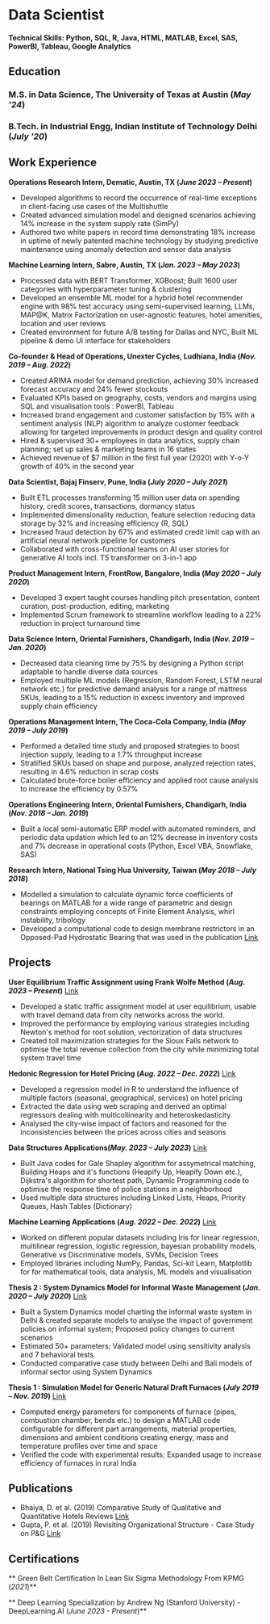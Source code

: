 # Data Scientist

#### Technical Skills: Python, SQL, R, Java, HTML, MATLAB, Excel, SAS, PowerBI, Tableau, Google Analytics

## Education
### M.S. in Data Science, The University of Texas at Austin (_May '24_)	 			        		
### B.Tech. in Industrial Engg, Indian Institute of Technology Delhi (_July '20_)

## Work Experience
**Operations Research Intern, Dematic, Austin, TX (_June 2023 – Present_)**
- Developed algorithms to record the occurrence of real-time exceptions in client-facing use cases of the Multishuttle
- Created advanced simulation model and designed scenarios achieving 14% increase in the system supply rate (SimPy)
- Authored two white papers in record time demonstrating 18% increase in uptime of newly patented machine technology by studying predictive maintenance using anomaly detection and sensor data analysis

**Machine Learning Intern, Sabre, Austin, TX (_Jan. 2023 – May 2023_)**
- Processed data with BERT Transformer, XGBoost; Built 1600 user categories with hyperparameter tuning & clustering
- Developed an ensemble ML model for a hybrid hotel recommender engine with 98% test accuracy using semi-supervised learning, LLMs, MAP@K, Matrix Factorization on user-agnostic features, hotel amenities, location and user reviews
- Created environment for future A/B testing for Dallas and NYC, Built ML pipeline & demo UI interface for stakeholders

**Co-founder & Head of Operations, Unexter Cycles, Ludhiana, India (_Nov. 2019 – Aug. 2022_)**
- Created ARIMA model for demand prediction, achieving 30% increased forecast accuracy and 24% fewer stockouts
- Evaluated KPIs based on geography, costs, vendors and margins using SQL and visualisation tools : PowerBI, Tableau
- Increased brand engagement and customer satisfaction by 15% with a sentiment analysis (NLP) algorithm to analyze customer feedback allowing for targeted improvements in product design and quality control
- Hired & supervised 30+ employees in data analytics, supply chain planning; set up sales & marketing teams in 16 states
- Achieved revenue of $7 million in the first full year (2020) with Y-o-Y growth of 40% in the second year

**Data Scientist, Bajaj Finserv, Pune, India (_July 2020 – July 2021_)**
- Built ETL processes transforming 15 million user data on spending history, credit scores, transactions, dormancy status
- Implemented dimensionality reduction, feature selection reducing data storage by 32% and increasing efficiency (R, SQL)
- Increased fraud detection by 67% and estimated credit limit cap with an artificial neural network pipeline for customers
- Collaborated with cross-functional teams on AI user stories for generative AI tools incl. T5 transformer on 3-in-1 app

**Product Management Intern, FrontRow, Bangalore, India (_May 2020 – July 2020_)**
- Developed 3 expert taught courses handling pitch presentation, content curation, post-production, editing, marketing
- Implemented Scrum framework to streamline workflow leading to a 22% reduction in project turnaround time

**Data Science Intern, Oriental Furnishers, Chandigarh, India (_Nov. 2019 – Jan. 2020_)**
- Decreased data cleaning time by 75% by designing a Python script adaptable to handle diverse data sources
- Employed multiple ML models (Regression, Random Forest, LSTM neural network etc.) for predictive demand analysis for a range of mattress SKUs, leading to a 15% reduction in excess inventory and improved supply chain efficiency

**Operations Management Intern, The Coca-Cola Company, India (_May 2019 – July 2019_)**
- Performed a detailed time study and proposed strategies to boost injection supply, leading to a 1.7% throughput increase
- Stratified SKUs based on shape and purpose, analyzed rejection rates, resulting in 4.6% reduction in scrap costs
- Calculated brute-force boiler efficiency and applied root cause analysis to increase the efficiency by 0.57%

**Operations Engineering Intern, Oriental Furnishers, Chandigarh, India (_Nov. 2018 – Jan. 2019_)**
- Built a local semi-automatic ERP model with automated reminders, and periodic data updation which led to an 12% decrease in inventory costs and 7% decrease in operational costs (Python, Excel VBA, Snowflake, SAS)

**Research Intern, National Tsing Hua University, Taiwan (_May 2018 – July 2018_)**
- Modelled a simulation to calculate dynamic force coefficients of bearings on MATLAB for a wide range of parametric and design constraints employing concepts of Finite Element Analysis, whirl instability, tribology
- Developed a computational code to design membrane restrictors in an Opposed-Pad Hydrostatic Bearing that was used in the publication [Link](https://www.mdpi.com/2075-4442/10/8/179)

## Projects
**User Equilibrium Traffic Assignment using Frank Wolfe Method (_Aug. 2023 – Present_)**
[Link](https://github.com/tbansal2707/TrafficAssignment)
- Developed a static traffic assignment model at user equilibrium, usable with travel demand data from city networks across the world.
- Improved the performance by employing various strategies including Newton's method for root solution, vectorization of data structures
- Created toll maximization strategies for the Sioux Falls network to optimise the total revenue collection from the city while minimizing total system travel time

**Hedonic Regression for Hotel Pricing (_Aug. 2022 – Dec. 2022_)**
[Link](https://github.com/tbansal2707/Hedonic-Regression)
- Developed a regression model in R to understand the influence of multiple factors (seasonal, geographical, services) on hotel pricing
- Extracted the data using web scraping and derived an optimal regressors dealing with multicollinearity and heteroskedasticity
- Analysed the city-wise impact of factors and reasoned for the inconsistencies between the prices across cities and seasons

**Data Structures Applications(_May. 2023 – July 2023_)**
[Link](https://github.com/tbansal2707/Data-Structures-Projects)
- Built Java codes for Gale Shapley algorithm for assymetrical matching, Building Heaps and it's functions (Heapify Up, Heapify Down etc.), Dijkstra's algorithm for shortest path, Dynamic Programming code to optimise the response time of police stations in a neighborhood
- Used multiple data structures including Linked Lists, Heaps, Priority Queues, Hash Tables (Dictionary)

**Machine Learning Applications (_Aug. 2022 – Dec. 2022_)**
[Link](https://github.com/tbansal2707/Machine-Learning-Projects)
- Worked on different popular datasets including Iris for linear regression, multilinear regression, logistic regression, bayesian probability models, Generative vs Discriminative models, SVMs, Decision Trees
- Employed libraries including NumPy, Pandas, Sci-kit Learn, Matplotlib for for mathematical tools, data analysis, ML models and visualisation

**Thesis 2 : System Dynamics Model for Informal Waste Management (_Jan. 2020 – July 2020_)**
[Link](https://github.com/tbansal2707/Thesis/blob/main/Thesis-2%20Report%20.pdf)
- Built a System Dynamics model charting the informal waste system in Delhi & created separate models to analyse the impact of government policies on informal system; Proposed policy changes to current scenarios
- Estimated 50+ parameters; Validated model using sensitivity analysis and 7 behavioral tests
- Conducted comparative case study between Delhi and Bali models of informal sector using System Dynamics

**Thesis 1 : Simulation Model for Generic Natural Draft Furnaces (_July 2019 – Nov. 2019_)**
[Link](https://github.com/tbansal2707/Thesis/blob/main/Thesis-1%20Report.pdf)
- Computed energy parameters for components of furnace (pipes, combustion chamber, bends etc.) to design a MATLAB code configurable for different part arrangements, material properties, dimensions and ambient conditions creating energy, mass and temperature profiles over time and space
- Verified the code with experimental results; Expanded usage to increase efficiency of furnaces in rural India

## Publications
- Bhaiya, D. et al. (2019) Comparative Study of Qualitative and Quantitative Hotels Reviews [Link](https://www.ijrdt.org/full_paper/39525/1021/Comparative-Study-of-Qualitative-and-Quantitative-reviews-in-Hotel-Industry)
- Gupta, P. et al. (2019) Revisiting Organizational Structure - Case Study on P&G [Link](https://www.ijrdt.org/full_paper/40526/1021/Revisiting-Organizational-Structure-Case-study-on-P-G)

## Certifications
** Green Belt Certification In Lean Six Sigma Methodology From KPMG (_2021_)**

** Deep Learning Specialization by Andrew Ng (Stanford University) - DeepLearning.AI (_June 2023 - Present_)**

